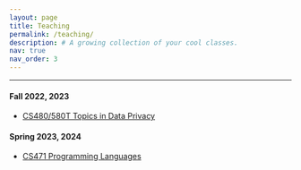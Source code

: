 ```yaml
---
layout: page
title: Teaching
permalink: /teaching/
description: # A growing collection of your cool classes.
nav: true
nav_order: 3
---
```


<!-- pages/teaching.md -->

----

#### Fall 2022, 2023
* [CS480/580T Topics in Data Privacy]({{site.url}}/cs580t-f23)

#### Spring 2023, 2024
<!-- * CS471 Programming Languages -->
* [CS471 Programming Languages]({{site.url}}/cs471-s24)

